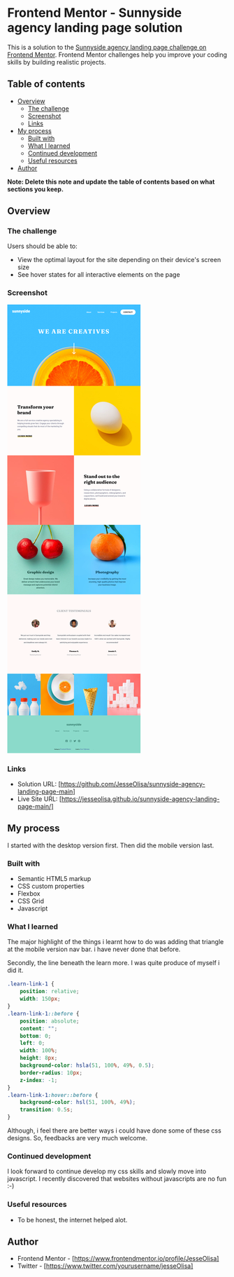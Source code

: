 # Frontend Mentor - Sunnyside agency landing page solution

This is a solution to the [Sunnyside agency landing page challenge on Frontend Mentor](https://www.frontendmentor.io/challenges/sunnyside-agency-landing-page-7yVs3B6ef). Frontend Mentor challenges help you improve your coding skills by building realistic projects.

## Table of contents

- [Overview](#overview)
  - [The challenge](#the-challenge)
  - [Screenshot](#screenshot)
  - [Links](#links)
- [My process](#my-process)
  - [Built with](#built-with)
  - [What I learned](#what-i-learned)
  - [Continued development](#continued-development)
  - [Useful resources](#useful-resources)
- [Author](#author)


**Note: Delete this note and update the table of contents based on what sections you keep.**

## Overview

### The challenge

Users should be able to:

- View the optimal layout for the site depending on their device's screen size
- See hover states for all interactive elements on the page

### Screenshot

![](./Screenshot.png)



### Links

- Solution URL: [https://github.com/JesseOlisa/sunnyside-agency-landing-page-main]
- Live Site URL: [https://jesseolisa.github.io/sunnyside-agency-landing-page-main/]

## My process

I started with the desktop version first. Then did the mobile version last.


### Built with

- Semantic HTML5 markup
- CSS custom properties
- Flexbox
- CSS Grid
- Javascript



### What I learned

The major highlight of the things i learnt how to do was adding that triangle at the mobile version nav bar. i have never done that before. 

Secondly, the line beneath the learn more. I was quite produce of myself i did it.

```css
.learn-link-1 {
    position: relative;
    width: 150px;
}
.learn-link-1::before {
    position: absolute;
    content: "";
    bottom: 0;
    left: 0;
    width: 100%;
    height: 8px;
    background-color: hsla(51, 100%, 49%, 0.5);
    border-radius: 10px;
    z-index: -1;
}
.learn-link-1:hover::before {
    background-color: hsl(51, 100%, 49%);
    transition: 0.5s;
}
```

Although, i feel there are better ways i could have done some of these css designs. So, feedbacks are very much welcome.



### Continued development

I look forward to continue develop my css skills and slowly move into javascript. 
I recently discovered that websites without javascripts are no fun :-)

### Useful resources

- To be honest, the internet helped alot. 

## Author

- Frontend Mentor - [https://www.frontendmentor.io/profile/JesseOlisa]
- Twitter - [https://www.twitter.com/yourusername/jesseOlisa]

